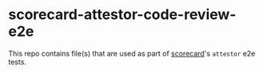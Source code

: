 # scorecard-attestor-code-review-e2e

This repo contains file(s) that are used as part of [scorecard](https://github.com/ossf/scorecard)'s `attestor` e2e tests.

